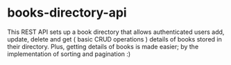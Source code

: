 # books-directory-api
This REST API sets up a book directory that allows authenticated users add, update, delete and get ( basic CRUD operations ) details of books stored in their directory.
Plus, getting details of books is made easier; by the implementation of sorting and pagination :) 
